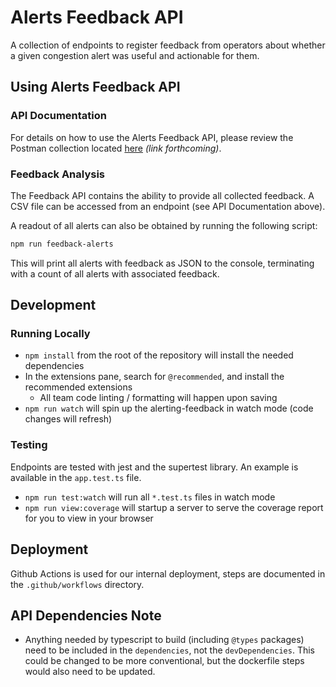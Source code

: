 # Alerts Feedback API
A collection of endpoints to register feedback from operators about whether a given congestion alert was useful and actionable for them.

## Using Alerts Feedback API

### API Documentation
For details on how to use the Alerts Feedback API, please review the Postman collection located [here]() _(link forthcoming)_.

### Feedback Analysis
The Feedback API contains the ability to provide all collected feedback. A CSV file can be accessed from an endpoint (see API Documentation above).

A readout of all alerts can also be obtained by running the following script:
```bash
npm run feedback-alerts
```

This will print all alerts with feedback as JSON to the console, terminating with a count of all alerts with associated feedback.

## Development

### Running Locally
-   `npm install` from the root of the repository will install the needed dependencies
-   In the extensions pane, search for `@recommended`, and install the recommended extensions
    -   All team code linting / formatting will happen upon saving
-   `npm run watch` will spin up the alerting-feedback in watch mode (code changes will refresh)

### Testing

Endpoints are tested with jest and the supertest library. An example is available
in the `app.test.ts` file.

-   `npm run test:watch` will run all `*.test.ts` files in watch mode
-   `npm run view:coverage` will startup a server to serve the coverage report
    for you to view in your browser

## Deployment

Github Actions is used for our internal deployment, steps are documented in the
`.github/workflows` directory.

## API Dependencies Note

-   Anything needed by typescript to build (including `@types` packages) need to
    be included in the `dependencies`, not the `devDependencies`. This could be
    changed to be more conventional, but the dockerfile steps would also need
    to be updated.

